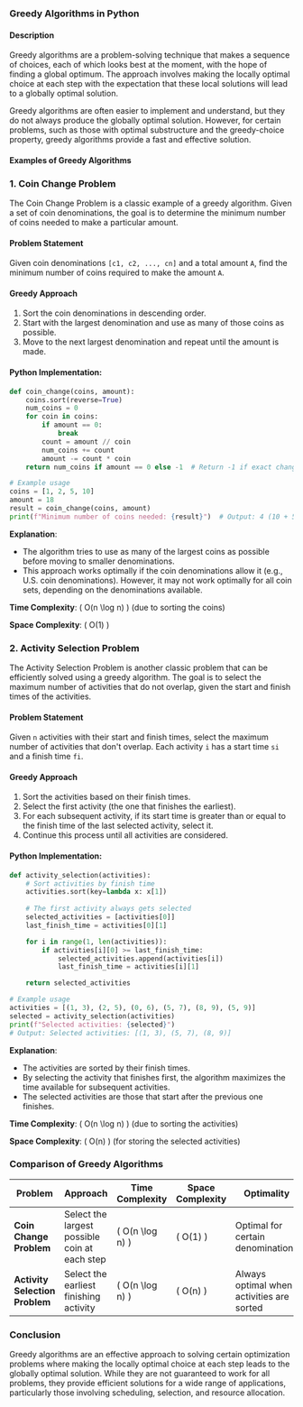 ### **Greedy Algorithms in Python**

#### **Description**
Greedy algorithms are a problem-solving technique that makes a sequence of choices, each of which looks best at the moment, with the hope of finding a global optimum. The approach involves making the locally optimal choice at each step with the expectation that these local solutions will lead to a globally optimal solution.

Greedy algorithms are often easier to implement and understand, but they do not always produce the globally optimal solution. However, for certain problems, such as those with optimal substructure and the greedy-choice property, greedy algorithms provide a fast and effective solution.

#### **Examples of Greedy Algorithms**

### **1. Coin Change Problem**

The Coin Change Problem is a classic example of a greedy algorithm. Given a set of coin denominations, the goal is to determine the minimum number of coins needed to make a particular amount.

#### **Problem Statement**
Given coin denominations `[c1, c2, ..., cn]` and a total amount `A`, find the minimum number of coins required to make the amount `A`.

#### **Greedy Approach**
1. Sort the coin denominations in descending order.
2. Start with the largest denomination and use as many of those coins as possible.
3. Move to the next largest denomination and repeat until the amount is made.

#### **Python Implementation**:

```python
def coin_change(coins, amount):
    coins.sort(reverse=True)
    num_coins = 0
    for coin in coins:
        if amount == 0:
            break
        count = amount // coin
        num_coins += count
        amount -= count * coin
    return num_coins if amount == 0 else -1  # Return -1 if exact change is not possible

# Example usage
coins = [1, 2, 5, 10]
amount = 18
result = coin_change(coins, amount)
print(f"Minimum number of coins needed: {result}")  # Output: 4 (10 + 5 + 2 + 1)
```

**Explanation**:
- The algorithm tries to use as many of the largest coins as possible before moving to smaller denominations.
- This approach works optimally if the coin denominations allow it (e.g., U.S. coin denominations). However, it may not work optimally for all coin sets, depending on the denominations available.

**Time Complexity**: \( O(n \log n) \) (due to sorting the coins)

**Space Complexity**: \( O(1) \)

### **2. Activity Selection Problem**

The Activity Selection Problem is another classic problem that can be efficiently solved using a greedy algorithm. The goal is to select the maximum number of activities that do not overlap, given the start and finish times of the activities.

#### **Problem Statement**
Given `n` activities with their start and finish times, select the maximum number of activities that don't overlap. Each activity `i` has a start time `si` and a finish time `fi`.

#### **Greedy Approach**
1. Sort the activities based on their finish times.
2. Select the first activity (the one that finishes the earliest).
3. For each subsequent activity, if its start time is greater than or equal to the finish time of the last selected activity, select it.
4. Continue this process until all activities are considered.

#### **Python Implementation**:

```python
def activity_selection(activities):
    # Sort activities by finish time
    activities.sort(key=lambda x: x[1])
    
    # The first activity always gets selected
    selected_activities = [activities[0]]
    last_finish_time = activities[0][1]

    for i in range(1, len(activities)):
        if activities[i][0] >= last_finish_time:
            selected_activities.append(activities[i])
            last_finish_time = activities[i][1]

    return selected_activities

# Example usage
activities = [(1, 3), (2, 5), (0, 6), (5, 7), (8, 9), (5, 9)]
selected = activity_selection(activities)
print(f"Selected activities: {selected}")
# Output: Selected activities: [(1, 3), (5, 7), (8, 9)]
```

**Explanation**:
- The activities are sorted by their finish times.
- By selecting the activity that finishes first, the algorithm maximizes the time available for subsequent activities.
- The selected activities are those that start after the previous one finishes.

**Time Complexity**: \( O(n \log n) \) (due to sorting the activities)

**Space Complexity**: \( O(n) \) (for storing the selected activities)

### **Comparison of Greedy Algorithms**

| Problem                     | Approach                      | Time Complexity   | Space Complexity | Optimality                                |
|-----------------------------|-------------------------------|-------------------|------------------|-------------------------------------------|
| **Coin Change Problem**      | Select the largest possible coin at each step | \( O(n \log n) \) | \( O(1) \)        | Optimal for certain denominations         |
| **Activity Selection Problem** | Select the earliest finishing activity | \( O(n \log n) \) | \( O(n) \)        | Always optimal when activities are sorted |

### **Conclusion**
Greedy algorithms are an effective approach to solving certain optimization problems where making the locally optimal choice at each step leads to the globally optimal solution. While they are not guaranteed to work for all problems, they provide efficient solutions for a wide range of applications, particularly those involving scheduling, selection, and resource allocation.
